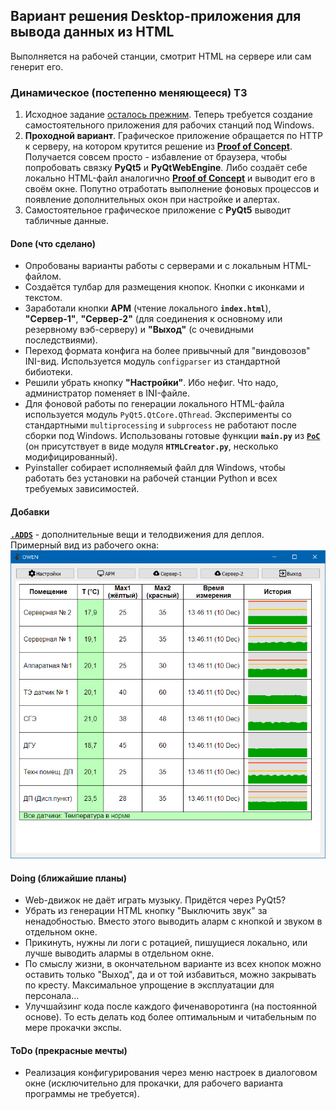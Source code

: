 ## Вариант решения Desktop-приложения для вывода данных из HTML ##
Выполняется на рабочей станции, смотрит HTML на сервере или сам генерит его.    
### Динамическое (постепенно меняющееся) ТЗ ###
1. Исходное задание [осталось прежним](https://github.com/wildfielded/pet-owen/blob/master/README.md).
Теперь требуется создание самостоятельного приложения для рабочих станций под Windows.
2. **Проходной вариант**. Графическое приложение обращается по HTTP к серверу,
на котором крутится решение из [**Proof of Concept**](https://github.com/wildfielded/pet-owen/tree/master/PoC).
Получается совсем просто - избавление от браузера, чтобы попробовать связку
**PyQt5** и **PyQtWebEngine**. Либо создаёт себе локально HTML-файл аналогично
[**Proof of Concept**](https://github.com/wildfielded/pet-owen/tree/master/PoC)
и выводит его в своём окне. Попутно отработать выполнение фоновых процессов и
появление дополнительных окон при настройке и алертах.    
3. Самостоятельное графическое приложение с **PyQt5** выводит табличные данные.    

#### Done (что сделано) ####
- Опробованы варианты работы с серверами и с локальным HTML-файлом.    
- Создаётся тулбар для размещения кнопок. Кнопки с иконками и текстом.    
- Заработали кнопки **АРМ** (чтение локального **`index.html`**), **"Сервер-1"**,
**"Сервер-2"** (для соединения к основному или резервному вэб-серверу) и **"Выход"**
(с очевидными последствиями).    
- Переход формата конфига на более привычный для "виндовозов" INI-вид. Используется
модуль `configparser` из стандартной бибиотеки.    
- Решили убрать кнопку **"Настройки"**. Ибо нефиг. Что надо, администратор
поменяет в INI-файле.
- Для фоновой работы по генерации локального HTML-файла используется модуль
`PyQt5.QtCore.QThread`. Эксперименты со стандартными `multiprocessing` и `subprocess`
не работают после сборки под Windows. Использованы готовые функции **`main.py`**
из [**`PoC`**](https://github.com/wildfielded/pet-owen/tree/master/PoC) (он присутствует
в виде модуля **`HTMLCreator.py`**, несколько модифицированный).    
- Pyinstaller собирает исполняемый файл для Windows, чтобы работать без установки на
рабочей станции Python и всех требуемых зависимостей.    

#### Добавки ####
[**`.ADDS`**](https://github.com/wildfielded/pet-owen/tree/master/WinWebView/.ADDS) - дополнительные
вещи и телодвижения для деплоя.    
Примерный вид из рабочего окна:    
![screenshot-1](https://github.com/wildfielded/pet-owen/blob/master/WinWebView/.ADDS/shot1.png)    

#### Doing (ближайшие планы) ####
- Web-движок не даёт играть музыку. Придётся через PyQt5?    
- Убрать из генерации HTML кнопку "Выключить звук" за ненадобностью. Вместо этого
выводить аларм с кнопкой и звуком в отдельном окне.    
- Прикинуть, нужны ли логи с ротацией, пишущиеся локально, или лучше выводить алармы
в отдельном окне.    
- По смыслу жизни, в окончательном варианте из всех кнопок можно оставить только
"Выход", да и от той избавиться, можно закрывать по кресту. Максимальное упрощение
в эксплуатации для персонала...    
- Улучшайзинг кода после каждого фиченаворотинга (на постоянной основе). То есть
делать код более оптимальным и читабельным по мере прокачки экспы.    

#### ToDo (прекрасные мечты) ####
- Реализация конфигурирования через меню настроек в диалоговом окне (исключительно
для прокачки, для рабочего варианта программы не требуется).    
